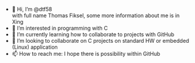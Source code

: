 - 👋 Hi, I’m @dtf58  
  with full name Thomas Fiksel, some more information about me is in Xing
- 👀 I’m interested in programming with C
- 🌱 I’m currently learning how to collaborate to projects with GitHub
- 💞️ I’m looking to collaborate on C projects on standard HW or embedded (Linux) application
- 📫 How to reach me: I hope there is possibility within GitHub

<!---
dtf58/dtf58 is a ✨ special ✨ repository because its `README.md` (this file) appears on your GitHub profile.
You can click the Preview link to take a look at your changes.
--->
